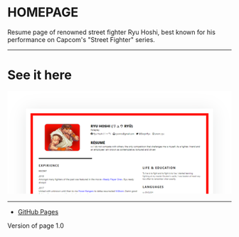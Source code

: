 # HOMEPAGE
Resume page of renowned street fighter Ryu Hoshi, best known for his performance on Capcom's "Street Fighter" series.

<hr />

# See it here
![image](/homepage/Preview.png)

<hr />

- [GitHub Pages](https://danexpc.github.io/homepage/)

Version of page 1.0